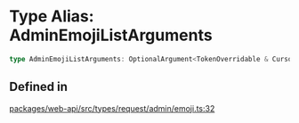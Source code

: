 # Type Alias: AdminEmojiListArguments

```ts
type AdminEmojiListArguments: OptionalArgument<TokenOverridable & CursorPaginationEnabled>;
```

## Defined in

[packages/web-api/src/types/request/admin/emoji.ts:32](https://github.com/slackapi/node-slack-sdk/blob/c15385ef93ccdde9702f52f7d1f445999203d794/packages/web-api/src/types/request/admin/emoji.ts#L32)
